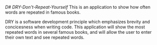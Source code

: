 <em>D# DRY-Don't-Repeat-Yourself</em>
This is an application to show how often words are repeated in famous books.

DRY is a software development principle which emphasizes brevity and concicesness when writing code. 
This application will show the most repeated words in several famous books, and will allow the user to 
enter their own text and see repeated words.
